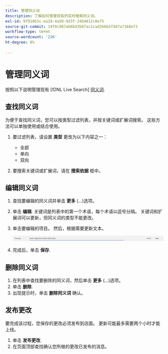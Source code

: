 ```yaml
---
title: 管理同义词
description: 了解如何管理现有的实时搜索同义词。
exl-id: 9f910b3c-ea28-4a50-9d3f-24b4812c0e75
source-git-commit: 19f0c987ab6b43b6fac1cad266b5fd47a7168e73
workflow-type: tm+mt
source-wordcount: '226'
ht-degree: 0%

---
```


# 管理同义词

按照以下说明管理现有 [!DNL Live Search] [同义词](synonyms.md).

## 查找同义词

为便于查找同义词，您可以按类型过滤列表，并按关键词或扩展词搜索。  这些方法可以单独使用或结合使用。

1. 要过滤列表，请设置 **类型** 更改为以下内容之一：

   * 全部
   * 单向
   * 双向

1. 要搜索关键词或扩展词，请在 **搜索依据** 框中。

## 编辑同义词

1. 查找要编辑的同义词并单击 **更多** (...)选项。

1. 单击 **编辑**.
关键词是列表中的第一个术语，每个术语以逗号分隔。 关键词和扩展词可以更新，但同义词的类型不能更改。
1. 单击要编辑的项目。 然后，根据需要更新文本。

   ![编辑双向同义词](assets/synonym-two-way-edit.png)

1. 完成后，单击 **保存**.

## 删除同义词

1. 在列表中查找要删除的同义词，然后单击 **更多** (...)选项。
1. 单击 **删除**.
1. 出现提示时，单击 **删除同义词** 确认。

## 发布更改

要完成该过程，您保存的更改必须发布到店面。 更新可能最多需要两个小时才能上线。

1. 单击 **发布更改**.
1. 在页面顶部查找确认您所做的更改已发布的消息。
